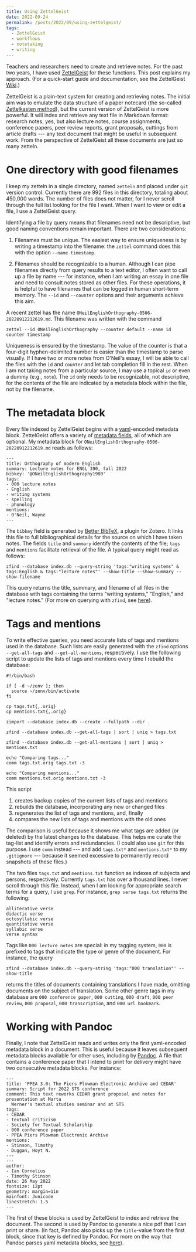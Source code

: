 ```yaml
---
title: Using ZettelGeist
date: 2022-09-24
permalink: /posts/2022/09/using-zettelgeist/
tags:
  - ZettelGeist
  - workflows
  - notetaking
  - writing
---
```


Teachers and researchers need to create and retrieve notes.
For the past two years, I have used [ZettelGeist](https://zettelgeist.github.io/) for these functions.
This post explains my approach.
(For a quick-start guide and documentation, see the ZettelGeist [Wiki](https://github.com/ZettelGeist/zettelgeist/wiki).)

ZettelGeist is a plain-text system for creating and retrieving notes.
The initial aim was to emulate the data structure of a paper notecard (the so-called [Zettelkasten method](https://en.wikipedia.org/wiki/Zettelkasten)), but the current version of ZettelGeist is more powerful.
It will index and retrieve any text file in Markdown format:
research notes, yes, but also
lecture notes,
course assignments,
conference papers,
peer review reports,
grant proposals,
cuttings from article drafts --- any text document that might be useful in subsequent work.
From the perspective of ZettelGeist all these documents are just so many zetteln.

# One directory with good filenames
I keep my zetteln in a single directory, named `zetteln` and placed under `git` version control.
Currently there are 992 files in this directory, totaling about 450,000 words.
The number of files does not matter, for I never scroll through the full list looking for the file I want.
When I want to view or edit a file, I use a ZettelGeist query.

Identifying a file by query means that filenames need not be descriptive, but good naming conventions remain important.
There are two considerations:

1. Filenames must be unique.
The easiest way to ensure uniqueness is by writing a timestamp into the filename: the `zettel` command does this with the option `--name timestamp`.

2. Filenames should be recognizable to a human.
Although I can pipe filenames directly from query results to a text editor, I often want to call up a file by name --- for instance, when I am writing an essay in one file and need to consult notes stored as other files.
For these operations, it is helpful to have filenames that can be logged in human short-term memory.
The `--id` and `--counter` options and their arguments achieve this aim.

A recent zettel has the name `ONeilEnglishOrthography-0506-20220912212619.md`.
This filename was written with the command

```
zettel --id ONeilEnglishOrthography --counter default --name id counter timestamp
```

Uniqueness is ensured by the timestamp.
The value of the counter is that a four-digit hyphen-delimited number is easier than the timestamp to parse visually.
If I have two or more notes from O'Neil's essay, I will be able to call the files with the `id` and `counter` and let tab completion fill in the rest.
When I am not taking notes from a particular source, I may use a topical `id` or even a dummy (e.g., `note`).
The `id` only needs to be recognizable, not descriptive, for the contents of the file are indicated by a metadata block within the file, not by the filename.

# The metadata block

Every file indexed by ZettelGeist begins with a [yaml](https://en.wikipedia.org/wiki/YAML)-encoded metadata block.
ZettelGeist offers a variety of [metadata fields](https://github.com/ZettelGeist/zettelgeist/wiki/Manual#zettelgeist-fields), all of which are optional.
My metadata block for `ONeilEnglishOrthography-0506-20220912212619.md` reads as follows:

```
---
title: Orthography of modern English
summary: Lecture notes for ENGL 390, fall 2022
bibkey: '@ONeilEnglishOrthography1980'
tags:
- 000 lecture notes
- English
- writing systems
- spelling
- phonology
mentions:
- O'Neil, Wayne
---
```

The `bibkey` field is generated by [Better BibTeX](https://retorque.re/zotero-better-bibtex/), a plugin for Zotero.
It links this file to full bibliographical details for the source on which I have taken notes.
The fields `title` and `summary` identify the contents of the file; `tags` and `mentions` facilitate retrieval of the file.
A typical query might read as follows:

```
zfind --database index.db --query-string 'tags:"writing systems" & tags:English & tags:"lecture notes"' --show-title --show-summary --show-filename
```

This query returns the title, summary, and filename of all files in the database with tags containing the terms "writing systems," "English," and "lecture notes."
(For more on querying with `zfind`, see [here](https://github.com/ZettelGeist/zettelgeist/wiki/Manual#retrieving-cards)).

# Tags and mentions

To write effective queries, you need accurate lists of tags and mentions used in the database.
Such lists are easily generated with the `zfind` options `--get-all-tags` and `--get-all-mentions`, respectively.
I use the following script to update the lists of tags and mentions every time I rebuild the database:

```
#!/bin/bash

if [ -d ~/zenv ]; then
  source ~/zenv/bin/activate
fi

cp tags.txt{,.orig}
cp mentions.txt{,.orig}

zimport --database index.db --create --fullpath --dir .

zfind --database index.db --get-all-tags | sort | uniq > tags.txt

zfind --database index.db --get-all-mentions | sort | uniq > mentions.txt

echo "Comparing tags..."
comm tags.txt.orig tags.txt -3

echo "Comparing mentions..."
comm mentions.txt.orig mentions.txt -3
```

This script

1. creates backup copies of the current lists of tags and mentions
2. rebuilds the database, incorporating any new or changed files
3. regenerates the list of tags and mentions, and, finally
4. compares the new lists of tags and mentions with the old ones

The comparison is useful because it shows me what tags are added (or deleted) by the latest changes to the database.
This helps me curate the tag-list and identify errors and redundancies.
(I could also use `git` for this purpose.
I use `comm` instead --- and add `tags.txt*` and `mentions.txt*` to my `.gitignore` --- because it seemed excessive to permanently record snapshots of these files.)


The two files `tags.txt` and `mentions.txt` function as indexes of subjects and persons, respectively.
Currently `tags.txt` has over a thousand lines.
I never scroll through this file.
Instead, when I am looking for appropriate search terms for a query, I use `grep`.
For instance, `grep verse tags.txt` returns the following:

```
alliterative verse
didactic verse
octosyllabic verse
quantitative verse
syllabic verse
verse syntax
```

Tags like `000 lecture notes` are special: in my tagging system, `000` is prefixed to tags that indicate the type or genre of the document.
For instance, the query

```
zfind --database index.db --query-string 'tags:"000 translation"' --show-title
```

returns the titles of documents containing translations I have made, omitting documents on the subject of translation.
Some other genre tags in my database are
`000 conference paper`,
`000 cutting`,
`000 draft`,
`000 peer review`,
`000 proposal`,
`000 transcription`, and
`000 url bookmark`.


# Working with Pandoc

Finally, I note that ZettelGeist reads and writes only the first yaml-encoded metadata block in a document.
This is useful because it leaves subsequent metadata blocks available for other uses, including by [Pandoc](https://pandoc.org/).
A file that contains a conference paper that I intend to print for delivery might have two consecutive metadata blocks.
For instance:

```
---
title: 'PPEA 3.0: The Piers Plowman Electronic Archive and CEDAR'
summary: Script for 2022 STS conference
comment: This text reworks CEDAR grant proposal and notes for presentation at Marta
  Werner's textual studies seminar and at STS
tags:
- CEDAR
- textual criticism
- Society for Textual Scholarship
- 000 conference paper
- PPEA Piers Plowman Electronic Archive
mentions:
- Stinson, Timothy
- Duggan, Hoyt N.
---
---
author:
- Ian Cornelius
- Timothy Stinson
date: 26 May 2022
fontsize: 12pt
geometry: margin=1in
mainfont: Junicode
linestretch: 1.5
---
```

The first of these blocks is used by ZettelGeist to index and retrieve the document.
The second is used by Pandoc to generate a nice pdf that I can print or share.
(In fact, Pandoc also picks up the `title`-value from the first block, since that key is defined by Pandoc.
For more on the way that Pandoc parses yaml metadata blocks, see [here](https://pandoc.org/MANUAL.html#extension-yaml_metadata_block)).
